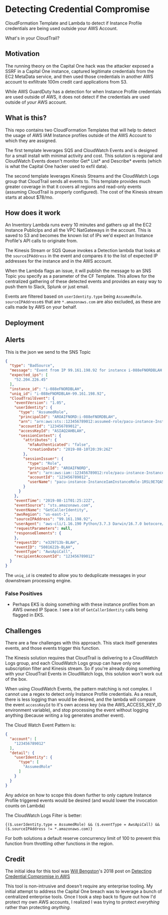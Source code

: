 # Detecting Credential Compromise
CloudFormation Template and Lambda to detect if Instance Profile credentials are being used outside your AWS Account.

What's in your CloudTrail?


## Motivation
The running theory on the Capital One hack was the attacker exposed a SSRF in a Capital One instance, captured legitimate credentials from the EC2 MetaData service, and then used those credentials in another AWS account to exfiltrate 100m credit card applications from S3.

While AWS GuardDuty has a detection for when Instance Profile credentials are used outside of AWS, it does not detect if the credentials are used outside of _your_ AWS account.

## What is this?

This repo contains two CloudFormation Templates that will help to detect the usage of AWS IAM Instance profiles outside of the AWS Account to which they are assigned.

The first template leverages SQS and CloudWatch Events and is designed for a small install with minimal activity and cost. This solution is regional and CloudWatch Events doesn't monitor Get* List* and Describe* events (which is what the Capital One hacker used to exfil data).

The second template leverages Kinesis Streams and the CloudWatch Logs group that CloudTrail sends all events to. This template provides much greater coverage in that it covers all regions and read-only events (assuming CloudTrail is properly configured). The cost of the Kinesis stream starts at about $78/mo.

## How does it work

An Inventory Lambda runs every 10 minutes and gathers up all the EC2 Instance PublicIps and all the VPC NatGateways in the account. This is saved to S3 and becomes the known list of IPs we'd expect an Instance Profile's API calls to originate from.

The Kinesis Stream or SQS Queue invokes a Detection lambda that looks at the `sourceIPAddress` in the event and compares it to the list of expected IP addresses for the instance and in the AWS account.

When the Lambda flags an issue, it will publish the message to an SNS Topic you specify as a parameter of the CF Template. This allows for the centralized gathering of these detected events and provides an easy way to push them to Slack, Splunk or just email.

Events are filtered based on `userIdentity.type` being `AssumedRole`. `sourceIPAddress`es that are `*.amazonaws.com` are also excluded, as these are calls made by AWS on your behalf.


## Deployment



## Alerts
This is the json we send to the SNS Topic
```json
{
  "type": "BadSource",
  "message": "Event from IP 99.161.198.92 for instance i-088eFNORDBLAH is not from expected addresses",
  "expected_ips": [
    "52.204.226.45"
  ],
  "instance_id": "i-088eFNORDBLAH",
  "uniq_id": "i-088eFNORDBLAH-99.161.198.92",
  "CloudTrailEvent": {
    "eventVersion": "1.05",
    "userIdentity": {
      "type": "AssumedRole",
      "principalId": "AROAIFNORD:i-088eFNORDBLAH",
      "arn": "arn:aws:sts::123456789012:assumed-role/pacu-instance-InstanceIamInstanceRole-1RSL9E7QA5QCI/i-088eFNORDBLAH",
      "accountId": "123456789012",
      "accessKeyId": "ASIAQ2AHBLAH",
      "sessionContext": {
        "attributes": {
          "mfaAuthenticated": "false",
          "creationDate": "2019-08-10T20:39:26Z"
        },
        "sessionIssuer": {
          "type": "Role",
          "principalId": "AROAIFNORD",
          "arn": "arn:aws:iam::123456789012:role/pacu-instance-InstanceIamInstanceRole-1RSL9E7QA5QCI",
          "accountId": "123456789012",
          "userName": "pacu-instance-InstanceIamInstanceRole-1RSL9E7QA5QCI"
        }
      }
    },
    "eventTime": "2019-08-11T01:25:22Z",
    "eventSource": "sts.amazonaws.com",
    "eventName": "GetCallerIdentity",
    "awsRegion": "us-east-1",
    "sourceIPAddress": "99.161.198.92",
    "userAgent": "aws-cli/1.16.190 Python/3.7.3 Darwin/16.7.0 botocore/1.12.180",
    "requestParameters": null,
    "responseElements": {
    },
    "requestID": "e329713b-BLAH",
    "eventID": "5081622b-BLAH",
    "eventType": "AwsApiCall",
    "recipientAccountId": "123456789012"
  }
}
```

The `uniq_id` is created to allow you to deduplicate messages in your downstream processing engine.

### False Positives

- Perhaps EKS is doing something with these instance profiles from an AWS owned IP Space. I see a lot of `GetCallerIdentity` calls being flagged in EKS.


## Challenges

There are a few challenges with this approach. This stack itself generates events, and those events trigger this function.

The Kinesis solution requires that CloudTrail is delivering to a CloudWatch Logs group, and each CloudWatch Logs group can have only one subscription filter and Kinesis stream. So if you're already doing something with your CloudTrail Events in CloudWatch logs, this solution won't work out of the box.

When using CloudWatch Events, the pattern matching is not complex. I cannot use a regex to detect only Instance Profile credentials. As a result, there is less logging than would be desired, and the lambda will compare the event `accessKeyId` to it's own access key (via the AWS_ACCESS_KEY_ID environment variable), and stop processing the event without logging anything (because writing a log generates another event).

The Cloud Watch Event Pattern is:
```json
{
  "account": [
    "123456789012"
  ],
  "detail": {
    "userIdentity": {
      "type": [
        "AssumedRole"
      ]
    }
  }
}
```
Any advice on how to scope this down further to only capture Instance Profile triggered events would be desired (and would lower the invocation counts on Lambda)

The CloudWatch Logs Filter is better:
```
{($.userIdentity.type = AssumedRole) && ($.eventType = AwsApiCall) && ($.sourceIPAddress != *.amazonaws.com)}
```

For both solutions a default reserve concurrency limit of 100 to prevent this function from throttling other functions in the region.



## Credit

The initial idea for this tool was [Will Bengston](https://twitter.com/__muscles)'s 2018 post on [Detecting Credential Compromise in AWS](https://medium.com/netflix-techblog/netflix-cloud-security-detecting-credential-compromise-in-aws-9493d6fd373a)

This tool is non-intrusive and doesn't require any enterprise tooling. My initial attempt to address the Capital One breach was to leverage a bunch of centralized enterprise tools. Once I took a step back to figure out how I'd protect my own AWS accounts, I realized I was trying to protect _everything_ rather than protecting _anything_.